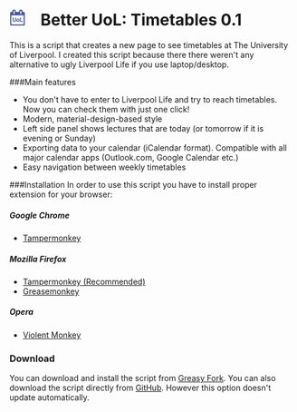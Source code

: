 <img src="icon-128x128.png?raw=true" width="28" height="28" style="margin-right: 20px;" /> Better UoL: Timetables 0.1
==================================
This is a script that creates a new page to see timetables at The University of Liverpool. I created this script because there there weren't any alternative to ugly Liverpool Life if you use laptop/desktop.

###Main features
- You don't have to enter to Liverpool Life and try to reach timetables. Now you can check them with just one click!
- Modern, material-design-based style
- Left side panel shows lectures that are today (or tomorrow if it is evening or Sunday)
- Exporting data to your calendar (iCalendar format). Compatible with all major calendar apps (Outlook.com, Google Calendar etc.)
- Easy navigation between weekly timetables

###Installation
In order to use this script you have to install proper extension for your browser:
##### Google Chrome
* [Tampermonkey](https://chrome.google.com/webstore/detail/tampermonkey/dhdgffkkebhmkfjojejmpbldmpobfkfo)

##### Mozilla Firefox
* [Tampermonkey (Recommended)](https://addons.mozilla.org/en-GB/firefox/addon/tampermonkey/)
* [Greasemonkey](https://addons.mozilla.org/en-US/firefox/addon/greasemonkey/)

##### Opera
* [Violent Monkey](https://addons.opera.com/en-gb/extensions/details/violent-monkey/)

### Download
You can download and install the script from [Greasy Fork](https://greasyfork.org/en/scripts/17806-better-uol-timetables).
You can also download the script directly from [GitHub](https://raw.githubusercontent.com/JoJk0/JJK-UoL-Timetables/master/betterUoLTimetables.js). However this option doesn't update automatically.
